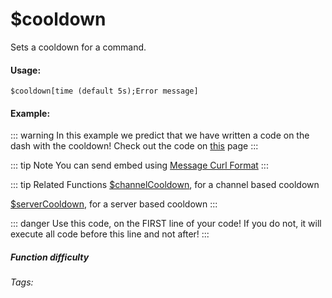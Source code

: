 # $cooldown
Sets a cooldown for a command.

#### Usage: 
`$cooldown[time (default 5s);Error message]`

#### Example:
::: warning In this example we predict that we have written a code on the dash with the cooldown! 
Check out the code on [this](../CodeReferences/ref.cooldown.md) page
:::

::: tip Note
You can send embed using [Message Curl Format](../CodeReferences/ref.message_curl_format.md)
:::

::: tip Related Functions
[$channelCooldown](../Cooldown/channelCooldown.md), for a channel based cooldown

[$serverCooldown](../Cooldown/serverCooldown.md), for a server based cooldown
:::

::: danger
Use this code, on the FIRST line of your code! If you do not, it will execute all code before this line and not after!
:::


##### Function difficulty <Badge type="tip" text="Easy" vertical="middle" /> 
###### Tags: <Badge type="tip" text="Cooldown" vertical="middle" />  <Badge type="tip" text="Wait" vertical="middle" />  <Badge type="tip" text="Raid Limit" vertical="middle" />  <Badge type="tip" text="Raid Limited" vertical="middle" /> 